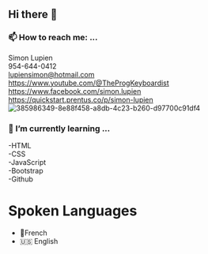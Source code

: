 ## Hi there 👋

### 📫 How to reach me: ...
Simon Lupien<br/>
954-644-0412<br/>
lupiensimon@hotmail.com<br/>
https://www.youtube.com/@TheProgKeyboardist<br/>
https://www.facebook.com/simon.lupien<br/>
https://quickstart.prentus.co/p/simon-lupien<br/>
![385986349-8e88f458-a8db-4c23-b260-d97700c91df4](https://github.com/user-attachments/assets/da6d8469-e26c-43a7-9102-d5584b988578)


### 🌱 I’m currently learning ...
-HTML<br/> 
-CSS<br/>
-JavaScript<br/>
-Bootstrap<br/>
-Github<br/>
# Spoken Languages
* 🏴󠁣󠁡󠁱󠁣󠁿French<br/>
* 🇺🇸 English<br/>



